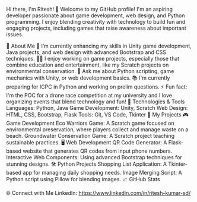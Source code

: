 Hi there, I'm Ritesh! 👋
Welcome to my GitHub profile! I'm an aspiring developer passionate about game development, web design, and Python programming. I enjoy blending creativity with technology to build fun and engaging projects, including games that raise awareness about important issues.

🚀 About Me
🌱 I’m currently enhancing my skills in Unity game development, Java projects, and web design with advanced Bootstrap and CSS techniques.
👨‍💻 I enjoy working on game projects, especially those that combine education and entertainment, like my Scratch projects on environmental conservation.
💬 Ask me about Python scripting, game mechanics with Unity, or web development basics.
📚 I'm currently preparing for ICPC in Python and working on prelim questions.
⚡ Fun fact: I'm the POC for a drone race competition at my university and I love organizing events that blend technology and fun!
🔧 Technologies & Tools
Languages: Python, Java
Game Development: Unity, Scratch
Web Design: HTML, CSS, Bootstrap, Flask
Tools: Git, VS Code, Tkinter
📝 My Projects
🎮 Game Development
Eco Warriors Game: A Scratch game focused on environmental preservation, where players collect and manage waste on a beach.
Groundwater Conservation Game: A Scratch project teaching sustainable practices.
🖥️ Web Development
QR Code Generator: A Flask-based website that generates QR codes from input phone numbers.
Interactive Web Components: Using advanced Bootstrap techniques for stunning designs.
🛠️ Python Projects
Shopping List Application: A Tkinter-based app for managing daily shopping needs.
Image Merging Script: A Python script using Pillow for blending images.
📈 GitHub Stats

🌐 Connect with Me
LinkedIn: https://www.linkedin.com/in/ritesh-kumar-sd/
